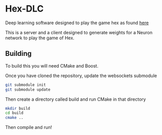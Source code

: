 # Hex-DLC
Deep learning software designed to play the game hex as found [here](http://retroverse.github.io/Hex/)

This is a server and a client designed to generate weights for a Neuron network to play the game of Hex.

## Building
To build this you will need CMake and Boost.

Once you have cloned the repository, update the websockets submodule

```bash
git submodule init
git submodule update
```

Then create a directory called build and run CMake in that directory

```bash
mkdir build
cd build
cmake ..
```

Then compile and run!
